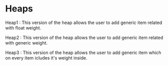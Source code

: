 # Heaps

Heap1 : This version of the heap allows the user to add generic item related with float weight.

Heap2 : This version of the heap allows the user to add generic item related with generic weight.

Heap3 : This version of the heap allows the user to add generic item which on every item icludes it's weight inside.